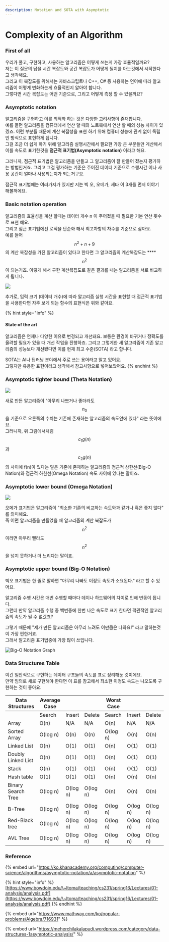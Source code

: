 ```yaml
---
description: Notation and SOTA with Asymptotic
---
```


# Complexity of an Algorithm

### First of all

우리가 풀고, 구현하고, 사용하는 알고리즘은 어떻게 쓰는게 가장 효율적일까요?\
저는 이 질문의 답을 시간 복잡도와 공간 복잡도가 어떻게 될지를 아는것에서 시작한다고 생각해요.\
그리고 이 복잡도를 위해서는 자바스크립트나 C++, C# 등 사용하는 언어에 따라 알고리즘이 어떻게 변화하는게 효율적인지 알아야 합니다.\
그렇다면 시간 복잡도는 어떤 기준으로, 그리고 어떻게 측정 할 수 있을까요?

### Asymptotic notation

알고리즘을 구현하고 이를 최적화 하는 것은 다양한 고려사항이 존재합니다.\
예를 들면 알고리즘을 컴퓨터에서 연산 할 때와 노트북에서 연산 할 때의 성능 차이가 있겠죠. 이런 부분들 때문에 계산 복잡성을 표현 하기 위해 컴퓨터 성능에 관계 없이 독립인 방식으로 표현하게 됩니다.\
그걸 조금 더 쉽게 하기 위해 알고리즘 실행시간에서 필요한 가장 큰 부분들만 계산해서 이를 속도로 표기한것을 **점근적 표기법(Asymptotic notation)** 이라고 해요.

그러니까, 점근적 표기법은 알고리즘을 만들고 그 알고리즘이 잘 만들어 졌는지 평가하는 방법인거죠. 그리고 그걸 평가하는 기준은 주어진 데이터 기준으로 수행시간 이나 사용 공간이 얼마나 사용되는지가 되는거구요.

점근적 표기법에는 여러가지가 있지만 저는 빅 오, 오메가, 세타 이 3개를 먼저 이야기 해볼꺼에요.

### Basic notation operation

알고리즘의 효율성을 계산 할때는 데이터 개수 n 이 주어졌을 때 필요한 기본 연산 횟수로 표현 해요.\
그리고 점근 표기법에선 로직을 단순화 해서 최고차항의 차수를 기준으로 삼아요.\
예를 들어 $$n^2+n+9$$ 의 계산 복잡성을 가진 알고리즘이 있다고 한다면 그 알고리즘의 계산복잡도는 \*\*\*\* $$n^2$$ 이 되는거죠. 이렇게 해서 구한 계산복잡도로 같은 결과를 내는 알고리즘을 서로 비교하게 됩니다.

![](<../.gitbook/assets/image (26).png>)

추가로, 입력 크기 (데이터 개수)에 따라 알고리즘 실행 시간을 표현할 때 점근적 표기법을 사용한다면 자주 보게 되는 함수의 표현식은 위와 같아요.

{% hint style="info" %}
#### State of the art

알고리즘은 언제나 다양한 이유로 변경되고 개선돼요. 보통은 환경이 바뀌거나 정확도를 올려할 필요가 있을 때 개선 작업을 진행하죠. 그리고 그렇게한 새 알고리즘이 기존 알고리즘의 성능보다 개선됐다면 이를 현재 최고 수준(SOTA) 라고 합니다.

SOTA는 AI나 딥러닝 분야에서 주로 쓰는 용어라고 알고 있어요.\
그렇지만 유용한 표현이라고 생각해서 참고사항으로 넣어보았어요.
{% endhint %}

### Asymptotic tighter bound (Theta Notation)

![](<../.gitbook/assets/image (24).png>)

새로 만든 알고리즘이 "아무리 나쁘거나 좋더라도 $$n_0$$ 을 기준으로 오른쪽의 수치는 기존에 존재하는 알고리즘의 속도안에 있다" 라는 뜻이에요.\
그러니까, 위 그림에서처럼 $$c_1g(n)$$과 $$c_2g(n)$$의 사이에 f(n)이 있다는 말은 기존에 존재하는 알고리즘의 점근적 상한선(Big-O Nation)와 점근적 하한선(Omega Notation) 속도 사이에 있다는 말이죠.

### Asymptotic lower bound (Omega Notation)

![](<../.gitbook/assets/image (25).png>)

오메가 표기법은 알고리즘이 "최소한 기존의 비교하는 속도와과 같거나 혹은 좋지 않다" 를 의미해요.\
즉 어떤 알고리즘을 만들었을 때 알고리즘의 계산 복잡도가 $$n^2$$ 이라면 아무리 빨라도 $$n^2$$을 넘지 못하거나 더 느리다는 말이죠.

### Asymptotic upper bound (Big-O Notation)

빅오 표기법은 한 줄로 말하면 "아무리 나빠도 이정도 속도가 소요된다." 라고 할 수 있어요.

알고리즘 수행 시간은 매번 수행할 때마다 데이나 하드웨어의 차이로 인해 변동이 됩니다.\
그런데 만약 알고리즘 수행 중 백번중에 한번 나온 속도로 표기 한다면 객관적인 알고리즘의 속도가 될 수 없겠죠?

그렇기 때문에 "제가 만든 알고리즘은 아무리 느려도 이만큼은 나와요!" 라고 말하는것이 가장 편한거죠.\
그래서 알고리즘 표기법중에 가장 많이 쓰입니다.

![Big-O Notation Graph](<../.gitbook/assets/image (23).png>)

### Data Structures Table

이건 일반적으로 구현하는 데이터 구조들의 속도를 표로 정리해둔 것이에요.\
만약 임의로 새로 구현해야 한다면 이 표를 참고해서 최소한 이정도 속도는 나오도록 구현하는 것이 좋아요.

| Data Structures    | Average Case |          |          | Worst Case |          |          |
| ------------------ | ------------ | -------- | -------- | ---------- | -------- | -------- |
|                    | Search       | Insert   | Delete   | Search     | Insert   | Delete   |
| Array              | O(n)         | N/A      | N/A      | O(n)       | N/A      | N/A      |
| Sorted Array       | O(log n)     | O(n)     | O(n)     | O(log n)   | O(n)     | O(n)     |
| Linked List        | O(n)         | O(1)     | O(1)     | O(n)       | O(1)     | O(1)     |
| Doubly Linked List | O(n)         | O(1)     | O(1)     | O(n)       | O(1)     | O(1)     |
| Stack              | O(n)         | O(1)     | O(1)     | O(n)       | O(1)     | O(1)     |
| Hash table         | O(1)         | O(1)     | O(1)     | O(n)       | O(n)     | O(n)     |
| Binary Search Tree | O(log n)     | O(log n) | O(log n) | O(n)       | O(n)     | O(n)     |
| B-Tree             | O(log n)     | O(log n) | O(log n) | O(log n)   | O(log n) | O(log n) |
| Red-Black tree     | O(log n)     | O(log n) | O(log n) | O(log n)   | O(log n) | O(log n) |
| AVL Tree           | O(log n)     | O(log n) | O(log n) | O(log n)   | O(log n) | O(log n) |

### Reference

{% embed url="https://ko.khanacademy.org/computing/computer-science/algorithms/asymptotic-notation/a/asymptotic-notation" %}

{% hint style="info" %}
[https://www.bowdoin.edu/\~ltoma/teaching/cs231/spring16/Lectures/01-analysis/analysis.pdf](https://www.bowdoin.edu/\~ltoma/teaching/cs231/spring16/Lectures/01-analysis/analysis.pdf)
{% endhint %}

{% embed url="https://www.mathway.com/ko/popular-problems/Algebra/716931" %}

{% embed url="https://meherchilakalapudi.wordpress.com/category/data-structures-1asymptotic-analysis/" %}
